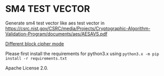 # SM4 TEST VECTOR

Generate sm4 test vector like aes test vector in https://csrc.nist.gov/CSRC/media/Projects/Cryptographic-Algorithm-Validation-Program/documents/aes/AESAVS.pdf

[Different block cipher mode](https://nvlpubs.nist.gov/nistpubs/Legacy/SP/nistspecialpublication800-38a.pdf)

Please first install the requirements for python3.x using `python3.x -m pip install -r requirements.txt`

Apache License 2.0.
